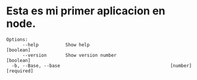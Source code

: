 # Esta es mi primer aplicacion en node.

```
Options:
      --help          Show help                                        [boolean]
      --version       Show version number                              [boolean]
  -b, --Base, --base                                         [number] [required]
```

